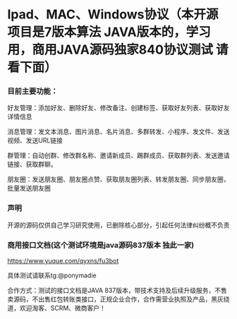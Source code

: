 # Ipad、MAC、Windows协议（本开源项目是7版本算法 JAVA版本的，学习用，商用JAVA源码独家840协议测试 请看下面）


### 目前主要功能：
好友管理：添加好友、删除好友、修改备注、创建标签、获取好友列表、获取好友详情信息

消息管理：发文本消息、图片消息、名片消息、多群转发、小程序、发文件、发送视频、发送URL链接

群管理：自动创群、修改群名称、邀请新成员、踢群成员、获取群列表、发送邀请链接、获取群聊。

朋友圈：发送朋友圈、朋友圈点赞、获取朋友圈列表、转发朋友圈、同步朋友圈，批量发送朋友圈

### 声明
开源的源码仅供自己学习研究使用，已删除核心部分，引起任何法律纠纷概不负责

### 商用接口文档(这个测试环境是java源码837版本 独此一家)
https://www.yuque.com/qyxns/fu3bot

具体测试请联系tg:@ponymadie

合作方式：测试的接口文档是JAVA 837版本，带技术支持及后续升级服务，不售卖源码，不出售红包转账类接口，正规企业合作，合作需营业执照及产品，黑灰绕道，欢迎淘客、SCRM、微商客户！

